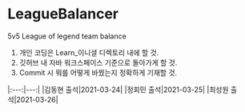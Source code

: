 # LeagueBalancer
5v5 League of legend team balance

1. 개인 코딩은 Learn_이니셜 디렉토리 내에 할 것.
2. 깃허브 내 자바 워크스페이스 기준으로 돌아가게 할 것.
3. Commit 시 뭐를 어떻게 바꿨는지 정확하게 기재할 것.

|:---:|---:|
|김동현 출석|2021-03-24|
|정회민 출석|2021-03-25|
|최성원 출석|2021-03-26|


